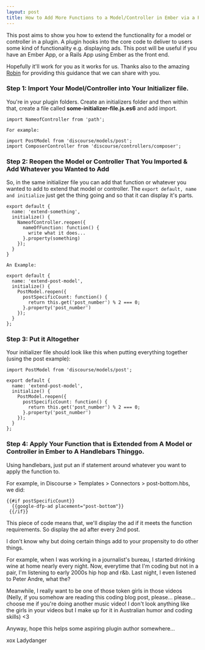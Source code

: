 ```yaml
---
layout: post
title: How to Add More Functions to a Model/Controller in Ember via a Plugin in 4 Steps
---
```


This post aims to show you how to extend the functionality for a model or controller in a plugin.  A plugin hooks into the core code to deliver to users some kind of functionality e.g. displaying ads.
This post will be useful if you have an Ember App, or a Rails App using Ember as the front end.  

Hopefully it'll work for you as it works for us.  Thanks also to the amazing [Robin](https://twitter.com/eviltrout) for providing this guidance that we can share with you.

### Step 1: Import Your Model/Controller into Your Initializer file.

You're in your plugin folders.
Create an initializers folder and then within that, create a file called **some-initializer-file.js.es6** and add import.

```
import NameofController from 'path';

For example:

import PostModel from 'discourse/models/post';
import ComposerController from 'discourse/controllers/composer';
```

### Step 2: Reopen the Model or Controller That You Imported & Add Whatever you Wanted to Add

So, in the same initializer file you can add that function or whatever you wanted to add to extend that model or controller.
The ```export default, name and initialize``` just get the thing going and so that it can display it's parts.

```
export default {
  name: 'extend-something',
  initialize() {
    NameofController.reopen({
      nameOfFunction: function() {
        write what it does...
      }.property(something)
    });
  }
}

An Example:

export default {
  name: 'extend-post-model',
  initialize() {
  	PostModel.reopen({
  	  postSpecificCount: function() {
   	    return this.get('post_number') % 2 === 0; 
  	  }.property('post_number')
  	});
  }
};

```

### Step 3: Put it Altogether

Your initializer file should look like this when putting everything together (using the post example):

```
import PostModel from 'discourse/models/post';

export default {
  name: 'extend-post-model',
  initialize() {
  	PostModel.reopen({
  	  postSpecificCount: function() {
   	    return this.get('post_number') % 2 === 0; 
  	  }.property('post_number')
  	});
  }
};
```

### Step 4: Apply Your Function that is Extended from A Model or Controller in Ember to A Handlebars Thinggo.

Using handlebars, just put an if statement around whatever you want to apply the function to.

For example, in Discourse > Templates > Connectors > post-bottom.hbs, we did:

```
{{#if postSpecificCount}}
  {{google-dfp-ad placement="post-bottom"}}
 {{/if}}
```

This piece of code means that, we'll display the ad if it meets the function requirements.  So display the ad after every 2nd post.

I don't know why but doing certain things add to your propensity to do other things.

For example, when I was working in a journalist's bureau, I started drinking wine at home nearly every night.
Now, everytime that I'm coding but not in a pair, I'm listening to early 2000s hip hop and r&b.  Last night, I even listened to Peter Andre, what the?

Meanwhile, I really want to be one of those token girls in those videos (Nelly, if you somehow are reading this coding blog post, please... please... choose me if you're doing another music video!  I don't look anything like the girls in your videos but I make up for it in Australian humor and coding skills) <3

Anyway, hope this helps some aspiring plugin author somewhere...

xox Ladydanger

